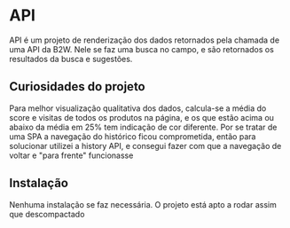 # API
API é um projeto de renderização dos dados retornados pela chamada de uma API da B2W. Nele se faz uma busca no campo, e são retornados os resultados da busca e sugestões.


## Curiosidades do projeto
Para melhor visualização qualitativa dos dados, calcula-se a média do score e visitas de todos os produtos na página, e os que estão acima ou abaixo da média em 25% tem indicação de cor diferente.
Por se tratar de uma SPA a navegação do histórico ficou comprometida, então para solucionar utilizei a history API, e consegui fazer com que a navegação de voltar  e "para frente" funcionasse


## Instalação
Nenhuma instalação se faz necessária. O projeto está apto a rodar assim que descompactado


